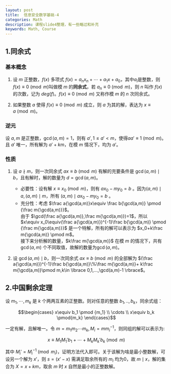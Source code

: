 ```yaml
---
layout: post
title:  信息安全数学基础-4
categories: Math
description: 课程slide4整理，有一些略过和补充
keywords: Math, Course 
---
```


## 1.同余式

### 基本概念

1. 设 $m$ 正整数，$f(x)$ 多项式 $f(x)=a_nx_n+\cdots +a_1x+a_0$，其中$a_i$是整数，则 $f(x)\equiv0 \pmod m$叫做模 $m$ 的**同余式**，若 $a_n \equiv 0 \pmod m$，则 $n$ 叫作 $f(x)$ 的次数，记为 $deg(f)$。$f(x)\equiv0 \pmod m$ 又称作模 $m$ 的 $n$ 次同余式。

2. 如果整数 $a$ 使得 $f(x)\equiv0 \pmod m$ 成立，则 $a$ 为其的解，表达为 $x\equiv a \pmod m$。

### 逆元

设 $a,m$ 是正整数，$\gcd(a,m)=1$，则有 $a',1 \le a' < m$，使得$aa'\equiv 1\pmod m$。且 $a'$ 唯一，所有解为 $a'+km$，在模 $m$ 情况下，均为 $a'$。

### 性质

1. 设 $a\nmid m$，则一次同余式 $ax \equiv b \pmod m$ 有解的充要条件是 $\gcd(a,m) \mid b$，且有解时，解的数量为 $d = \gcd(a,m)$。
    - 必要性：设有解 $x \equiv x_0 \pmod m$，则有 $ax_0-my_0=b$ 。因为$(a,m)\mid a,(a,m)\mid m$，所有 $(a,m)\mid ax_0-my_0=b$ 。
    - 充分性：考虑 $\frac a{\gcd(a,m)}x\equiv \frac b{\gcd(a,m)} \pmod {\frac m{\gcd(a,m)}}$。  
    由于 $\gcd(\frac a{\gcd(a,m)},\frac m{\gcd(a,m)})=1$，所以 $x\equiv x_0\equiv(\frac a{\gcd(a,m)})^{-1}\frac b{\gcd(a,m)}  \pmod {\frac m{\gcd(a,m)}}$ 是一个特解，所有的解可以表示为 $x_0+k\frac m{\gcd(a,m)} \pmod m$。  
    接下来分析解的数量，$k\frac m{\gcd(a,m)}$ 在模 $m$ 的情况下，共有 $\gcd(a,m)$ 个不同取值，故解的数量为$\gcd(a,m)$。

2. 设 $\gcd(a,m)\mid b$，则一次同余式 $ax \equiv b \pmod m$ 的全部解为 $(\frac a{\gcd(a,m)})^{-1}\frac b{\gcd(a,m)}\%\frac m{\gcd(a,m)}+ k\frac m{\gcd(a,m)}\pmod m,k\in \lbrace 0,1,...,\gcd(a,m)-1 \rbrace$。

## 2.中国剩余定理

设 $m_1,\cdots,m_k$ 是 $k$ 个两两互素的正整数。则对任意的整数 $b_1,..,b_k$，同余式组： 

$$\begin{cases} x\equiv b_1 \pmod {m_1} \\ \cdots \\ x\equiv b_k \pmod{m_k} \end{cases}$$

一定有解，且解唯一。令 $m=m_1m_2\cdots m_k,M_i=mm_i^{-1}$，则同组的解可以表示为:

$$x\equiv M_1M_1'b_1+\cdots+M_kM_k'b_k \pmod m$$

其中 $M_i'=M_i^{-1} \pmod{m_i}$，证明方法代入即可。关于该解为啥是最小整数解，可设另一个解为 $x'$，则 $s=(x'-x)$ 需满足取余所有的 $m_i$ 均为0，故 $m\mid x$，解的集合为 $X =x+km$，取余 $m$ 时 $x$ 自然是最小的正整数解。
